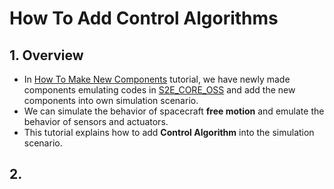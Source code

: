 # How To Add Control Algorithms

## 1.  Overview

- In [How To Make New Components](./Tutorials/HowToMakeNewComponents.md) tutorial, we have newly made components emulating codes in [S2E_CORE_OSS](https://gitlab.com/ut_issl/s2e/s2e_core_oss) and add the new components into own simulation scenario.
- We can simulate the behavior of spacecraft **free motion** and emulate the behavior of sensors and actuators. 
- This tutorial explains how to add **Control Algorithm** into the simulation scenario.

## 2. 
